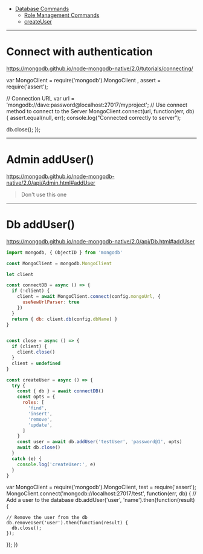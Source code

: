 - [Database Commands](https://docs.mongodb.com/manual/reference/command/)
  - [Role Management Commands](https://docs.mongodb.com/manual/reference/command/nav-role-management/)
  - [createUser](https://docs.mongodb.com/manual/reference/command/#user-management-commands)



---
# Connect with authentication


https://mongodb.github.io/node-mongodb-native/2.0/tutorials/connecting/

var MongoClient = require('mongodb').MongoClient
  , assert = require('assert');

// Connection URL
var url = 'mongodb://dave:password@localhost:27017/myproject';
// Use connect method to connect to the Server
MongoClient.connect(url, function(err, db) {
  assert.equal(null, err);
  console.log("Connected correctly to server");

  db.close();
});


---
# Admin addUser()

https://mongodb.github.io/node-mongodb-native/2.0/api/Admin.html#addUser

> Don't use this one

---

# Db addUser()

https://mongodb.github.io/node-mongodb-native/2.0/api/Db.html#addUser


```js
import mongodb, { ObjectID } from 'mongodb'

const MongoClient = mongodb.MongoClient

let client

const connectDB = async () => {
  if (!client) {
    client = await MongoClient.connect(config.mongoUrl, {
      useNewUrlParser: true
    })
  }
  return { db: client.db(config.dbName) }
}


const close = async () => {
  if (client) {
    client.close()
  }
  client = undefined
}

const createUser = async () => {
  try {
    const { db } = await connectDB()
    const opts = {
      roles: [
        'find',
        'insert',
        'remove',
        'update',
      ]
    }
    const user = await db.addUser('testUser', 'password@1', opts)
    await db.close()
  }
  catch (e) {
    console.log('createUser:', e)
  }
}

```

var MongoClient = require('mongodb').MongoClient,
  test = require('assert');
MongoClient.connect('mongodb://localhost:27017/test', function(err, db) {
  // Add a user to the database
  db.addUser('user', 'name').then(function(result) {

    // Remove the user from the db
    db.removeUser('user').then(function(result) {
      db.close();
    });
  });
})
























